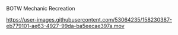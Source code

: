 BOTW Mechanic Recreation


https://user-images.githubusercontent.com/53064235/158230387-eb779101-ae63-4927-99da-ba5eecae397a.mov

